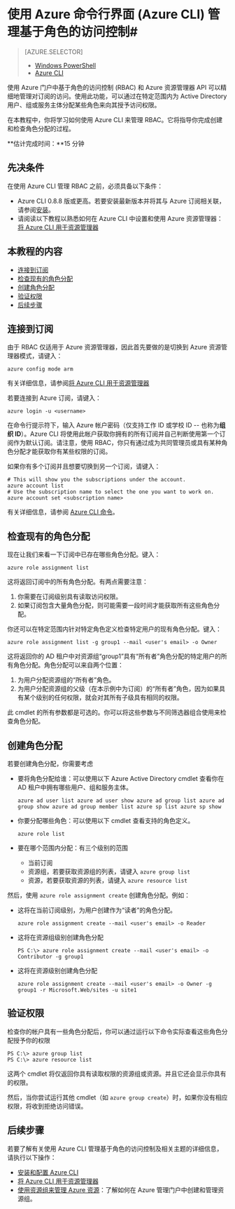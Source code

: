 <properties
	pageTitle="使用适用于 Mac、Linux 和 Windows 的 Azure CLI 管理基于角色的访问控制"
	description="使用 Azure CLI 管理基于角色的访问控制。"
	services=""
	documentationCenter=""
	authors="squillace"
	manager="timlt"
	editor="tomfitz"/>

<tags
	ms.service="multiple"
	ms.date="04/26/2015"
	wacn.date="08/29/2015"/>

# 使用 Azure 命令行界面 (Azure CLI) 管理基于角色的访问控制#

> [AZURE.SELECTOR]
> - [Windows PowerShell](/documentation/articles/powershell-rbac)
> - [Azure CLI](/documentation/articles/xplat-cli-rbac)


使用 Azure 门户中基于角色的访问控制 (RBAC) 和 Azure 资源管理器 API 可以精细地管理对订阅的访问。使用此功能，可以通过在特定范围内为 Active Directory 用户、组或服务主体分配某些角色来向其授予访问权限。

在本教程中，你将学习如何使用 Azure CLI 来管理 RBAC。它将指导你完成创建和检查角色分配的过程。

**估计完成时间：**15 分钟

## 先决条件 ##

在使用 Azure CLI 管理 RBAC 之前，必须具备以下条件：

- Azure CLI 0.8.8 版或更高。若要安装最新版本并将其与 Azure 订阅相关联，请参阅[安装](/documentation/articles/xplat-cli-install)。
- 请阅读以下教程以熟悉如何在 Azure CLI 中设置和使用 Azure 资源管理器：[将 Azure CLI 用于资源管理器](/documentation/articles/xplat-cli-azure-resource-manager)

## 本教程的内容 ##

* [连接到订阅](#connect)
* [检查现有的角色分配](#check)
* [创建角色分配](#create)
* [验证权限](#verify)
* [后续步骤](#next)

## <a id="connect"></a>连接到订阅 ##

由于 RBAC 仅适用于 Azure 资源管理器，因此首先要做的是切换到 Azure 资源管理器模式，请键入：

    azure config mode arm

有关详细信息，请参阅[将 Azure CLI 用于资源管理器](/documentation/articles/xplat-cli-azure-resource-manager)

若要连接到 Azure 订阅，请键入：

    azure login -u <username>

在命令行提示符下，输入 Azure 帐户密码（仅支持工作 ID 或学校 ID -- 也称为**组织 ID**）。Azure CLI 将使用此帐户获取你拥有的所有订阅并自己判断使用第一个订阅作为默认订阅。请注意，使用 RBAC，你只有通过成为共同管理员或具有某种角色分配才能获取你有某些权限的订阅。

如果你有多个订阅并且想要切换到另一个订阅，请键入：

    # This will show you the subscriptions under the account.
    azure account list
    # Use the subscription name to select the one you want to work on.
    azure account set <subscription name>

有关详细信息，请参阅 [Azure CLI 命令](/documentation/articles/azure-cli-arm-commands)。

## <a id="check"></a>检查现有的角色分配 ##

现在让我们来看一下订阅中已存在哪些角色分配。键入：

    azure role assignment list

这将返回订阅中的所有角色分配。有两点需要注意：

1. 你需要在订阅级别具有读取访问权限。
2. 如果订阅包含大量角色分配，则可能需要一段时间才能获取所有这些角色分配。

你还可以在特定范围内针对特定角色定义检查特定用户的现有角色分配。键入：

    azure role assignment list -g group1 --mail <user's email> -o Owner

这将返回你的 AD 租户中对资源组“group1”具有“所有者”角色分配的特定用户的所有角色分配。角色分配可以来自两个位置：

1. 为用户分配资源组的“所有者”角色。
2. 为用户分配资源组的父级（在本示例中为订阅）的“所有者”角色，因为如果具有某个级别的任何权限，就会对其所有子级具有相同的权限。

此 cmdlet 的所有参数都是可选的。你可以将这些参数与不同筛选器组合使用来检查角色分配。

## <a id="create"></a>创建角色分配 ##

若要创建角色分配，你需要考虑

- 要将角色分配给谁：可以使用以下 Azure Active Directory cmdlet 查看你在 AD 租户中拥有哪些用户、组和服务主体。

    `azure ad user list
    azure ad user show
    azure ad group list
    azure ad group show
    azure ad group member list
    azure sp list
    azure sp show`

- 你要分配哪些角色：可以使用以下 cmdlet 查看支持的角色定义。

    `azure role list`

- 要在哪个范围内分配：有三个级别的范围

    - 当前订阅
    - 资源组，若要获取资源组的列表，请键入 `azure group list`
    - 资源，若要获取资源的列表，请键入 `azure resource list`

然后，使用 `azure role assignment create` 创建角色分配。例如：

 - 这将在当前订阅级别，为用户创建作为“读者”的角色分配。

    `azure role assignment create --mail <user's email> -o Reader`

- 这将在资源组级别创建角色分配

    `PS C:\> azure role assignment create --mail <user's email> -o Contributor -g group1`

- 这将在资源级别创建角色分配

    `azure role assignment create --mail <user's email> -o Owner -g group1 -r Microsoft.Web/sites -u site1`

## <a id="verify"></a>验证权限 ##

检查你的帐户具有一些角色分配后，你可以通过运行以下命令实际查看这些角色分配授予你的权限

    PS C:\> azure group list
    PS C:\> azure resource list

这两个 cmdlet 将仅返回你具有读取权限的资源组或资源。并且它还会显示你具有的权限。

然后，当你尝试运行其他 cmdlet（如 `azure group create`）时，如果你没有相应权限，将收到拒绝访问错误。

## <a id="next"></a>后续步骤 ##

若要了解有关使用 Azure CLI 管理基于角色的访问控制及相关主题的详细信息，请执行以下操作：

- [安装和配置 Azure CLI](/documentation/articles/xplat-cli-install)
- [将 Azure CLI 用于资源管理器](/documentation/articles/xplat-cli-azure-resource-manager)
- [使用资源组来管理 Azure 资源](/documentation/articles/resource-groups-overview)：了解如何在 Azure 管理门户中创建和管理资源组。

<!---HONumber=67-->